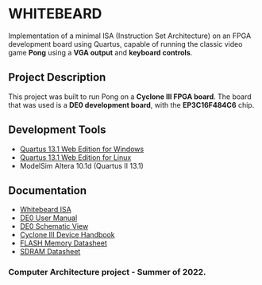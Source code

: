 # WHITEBEARD
Implementation of a minimal ISA (Instruction Set Architecture) on an FPGA development board using Quartus, capable of running the classic video game **Pong** using a **VGA output** and **keyboard controls**.

## Project Description
This project was built to run Pong on a **Cyclone III FPGA board**.
The board that was used is a **DE0 development board**, with the **EP3C16F484C6** chip.

## Development Tools
- [Quartus 13.1 Web Edition for Windows](https://www.intel.com/content/www/us/en/software-kit/666221/intel-quartus-ii-web-edition-design-software-version-13-1-for-windows.html)
- [Quartus 13.1 Web Edition for Linux](https://www.intel.com/content/www/us/en/software-kit/666220/intel-quartus-ii-web-edition-design-software-version-13-1-for-linux.html)
- ModelSim Altera 10.1d (Quartus II 13.1)

## Documentation
- [Whitebeard ISA](https://docs.google.com/spreadsheets/d/18rZqVCBiyqC5lutWYUvzqir-jUIhvCMM/edit?usp=sharing&ouid=112769001018036241404&rtpof=true&sd=true)
- [DE0 User Manual](https://rti.etf.bg.ac.rs/rti/oo1pot/labvezbe/DE0_User_manual.pdf)
- [DE0 Schematic View](https://rti.etf.bg.ac.rs/rti/oo1pot/labvezbe/DE0_Release.pdf)
- [Cyclone III Device Handbook](https://rti.etf.bg.ac.rs/rti/oo1pot/labvezbe/cyclone3_handbook.pdf)
- [FLASH Memory Datasheet](https://drive.google.com/file/d/1N4sfprwZjRgsw0-3SGrq-AtTMiCxAl2F/view?usp=sharing)
- [SDRAM Datasheet](https://drive.google.com/file/d/18L_YbFxDdZSEclByalRgubR4NX7yKTNQ/view?usp=sharing)

### Computer Architecture project - Summer of 2022.

